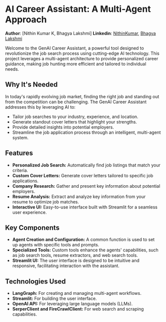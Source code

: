 # AI Career Assistant: A Multi-Agent Approach

**Author**: [Nithin Kumar K, Bhagya Lakshmi]
**Linkedin**: [NithinKumar](https://www.linkedin.com/in/nithin-kumar-k-935514258/), [Bhagya Lakshmi](https://www.linkedin.com/in/bhagya-lakshmi-raghupathy-420614318/)

Welcome to the GenAI Career Assistant, a powerful tool designed to revolutionize the job search process using cutting-edge AI technology. This project leverages a multi-agent architecture to provide personalized career guidance, making job hunting more efficient and tailored to individual needs.


## Why It's Needed

In today's rapidly evolving job market, finding the right job and standing out from the competition can be challenging. The GenAI Career Assistant addresses this by leveraging AI to:

- Tailor job searches to your industry, experience, and location.
- Generate standout cover letters that highlight your strengths.
- Provide detailed insights into potential employers.
- Streamline the job application process through an intelligent, multi-agent system.

## Features

- **Personalized Job Search:** Automatically find job listings that match your criteria.
- **Custom Cover Letters:** Generate cover letters tailored to specific job applications.
- **Company Research:** Gather and present key information about potential employers.
- **Resume Analysis:** Extract and analyze key information from your resume to optimize job matches.
- **Interactive UI:** Easy-to-use interface built with Streamlit for a seamless user experience.

## Key Components

- **Agent Creation and Configuration:** A common function is used to set up agents with specific tools and prompts.
- **Specialized Tools:** Custom tools enhance the agents' capabilities, such as job search tools, resume extractors, and web search tools.
- **Streamlit UI:** The user interface is designed to be intuitive and responsive, facilitating interaction with the assistant.

## Technologies Used

- **LangGraph:** For creating and managing multi-agent workflows.
- **Streamlit:** For building the user interface.
- **OpenAI API:** For leveraging large language models (LLMs).
- **SerperClient and FireCrawlClient:** For web search and scraping capabilities.
